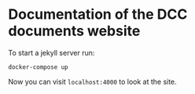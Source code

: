 # Documentation of the DCC documents website

To start a jekyll server run:
```shell
docker-compose up
```
Now you can visit `localhost:4000` to look at the site.

